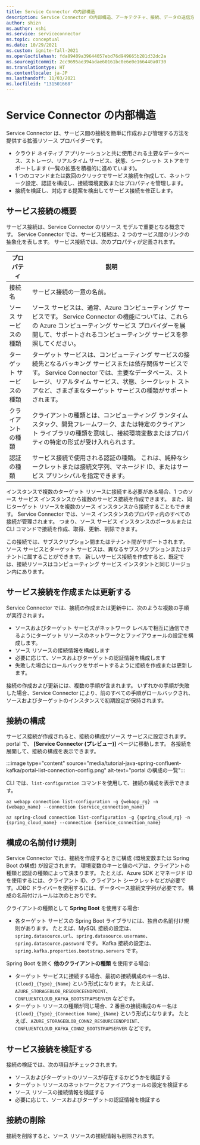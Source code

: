 ```yaml
---
title: Service Connector の内部構造
description: Service Connector の内部構造、アーキテクチャ、接続、データの送信方法について説明します。
author: shizn
ms.author: xshi
ms.service: serviceconnector
ms.topic: conceptual
ms.date: 10/29/2021
ms.custom: ignite-fall-2021
ms.openlocfilehash: fda89409a39644057ebd76d949665b281d32dc2a
ms.sourcegitcommit: 2cc9695ae394adae60161bc0e6e0e166440a0730
ms.translationtype: HT
ms.contentlocale: ja-JP
ms.lasthandoff: 11/03/2021
ms.locfileid: "131501668"
---
```

# <a name="service-connector-internals"></a>Service Connector の内部構造

Service Connector は、サービス間の接続を簡単に作成および管理する方法を提供する拡張リソース プロバイダーです。
- クラウド ネイティブ アプリケーションと共に使用される主要なデータベース、ストレージ、リアルタイム サービス、状態、シークレット ストアをサポートします (一覧の拡張を積極的に進めています)。
- 1 つのコマンドまたは数回のクリックでサービス接続を作成して、ネットワーク設定、認証を構成し、接続環境変数またはプロパティを管理します。
- 接続を検証し、対応する提案を検出してサービス接続を修正します。 

## <a name="service-connection-overview"></a>サービス接続の概要

サービス接続は、Service Connector のリソース モデルで重要となる概念です。 Service Connector では、サービス接続は、2 つのサービス間のリンクの抽象化を表します。 サービス接続では、次のプロパティが定義されます。

| プロパティ | 説明 |
|--------|-----------|
| 接続名 | サービス接続の一意の名前。  |
| ソース サービスの種類 | ソース サービスは、通常、Azure コンピューティング サービスです。 Service Connector の機能については、これらの Azure コンピューティング サービス プロバイダーを展開して、サポートされるコンピューティング サービスを参照してください。  |
| ターゲット サービスの種類 | ターゲット サービスは、コンピューティング サービスの接続先となるバッキング サービスまたは依存関係サービスです。 Service Connector では、主要なデータベース、ストレージ、リアルタイム サービス、状態、シークレット ストアなど、さまざまなターゲット サービスの種類がサポートされます。 |
| クライアントの種類 | クライアントの種類とは、コンピューティング ランタイム スタック、開発フレームワーク、または特定のクライアント ライブラリの種類を意味し、接続環境変数またはプロパティの特定の形式が受け入れられます。 |
| 認証の種類 | サービス接続で使用される認証の種類。 これは、純粋なシークレットまたは接続文字列、マネージド ID、またはサービス プリンシパルを指定できます。 |

インスタンスで複数のターゲット リソースに接続する必要がある場合、1 つのソース サービス インスタンスから複数のサービス接続を作成できます。 また、同じターゲット リソースを複数のソース インスタンスから接続することもできます。 Service Connector では、ソース インスタンスのプロパティ内のすべての接続が管理されます。 つまり、ソース サービス インスタンスのポータルまたは CLI コマンドで接続を作成、取得、更新、削除できます。 

この接続では、サブスクリプション間またはテナント間がサポートされます。 ソース サービスとターゲット サービスは、異なるサブスクリプションまたはテナントに属することができます。 新しいサービス接続を作成すると、既定では、接続リソースはコンピューティング サービス インスタントと同じリージョン内にあります。

## <a name="create-or-update-a-service-connection"></a>サービス接続を作成または更新する

Service Connector では、接続の作成または更新中に、次のような複数の手順が実行されます。

- ソースおよびターゲット サービスがネットワーク レベルで相互に通信できるようにターゲット リソースのネットワークとファイアウォールの設定を構成します。
- ソース リソースの接続情報を構成します
- 必要に応じて、ソースおよびターゲットの認証情報を構成します
- 失敗した場合にロールバックをサポートするように接続を作成または更新します。

接続の作成および更新には、複数の手順が含まれます。 いずれかの手順が失敗した場合、Service Connector により、前のすべての手順がロールバックされ、ソースおよびターゲットのインスタンスで初期設定が保持されます。

## <a name="connection-configurations"></a>接続の構成

サービス接続が作成されると、接続の構成がソース サービスに設定されます。
portal で、 **[Service Connector (プレビュー)]** ページに移動します。 各接続を展開して、接続の構成を表示できます。

:::image type="content" source="media/tutorial-java-spring-confluent-kafka/portal-list-connection-config.png" alt-text="portal の構成の一覧":::

CLI では、`list-configuration` コマンドを使用して、接続の構成を表示できます。

```azurecli
az webapp connection list-configuration -g {webapp_rg} -n {webapp_name} --connection {service_connection_name}
```

```azurecli
az spring-cloud connection list-configuration -g {spring_cloud_rg} -n {spring_cloud_name} --connection {service_connection_name}
```

## <a name="configuration-naming-convention"></a>構成の名前付け規則

Service Connector では、接続を作成するときに構成 (環境変数または Spring Boot の構成) が設定されます。 環境変数のキーと値のペアは、クライアントの種類と認証の種類によって決まります。 たとえば、Azure SDK とマネージド ID を使用するには、クライアント ID、クライアント シークレットなどが必要です。JDBC ドライバーを使用するには、データベース接続文字列が必要です。 構成の名前付けルールは次のとおりです。

クライアントの種類として **Spring Boot** を使用する場合:

* 各ターゲット サービスの Spring Boot ライブラリには、独自の名前付け規則があります。 たとえば、MySQL 接続の設定は、`spring.datasource.url`、`spring.datasource.username`、`spring.datasource.password` です。 Kafka 接続の設定は、`spring.kafka.properties.bootstrap.servers` です。

Spring Boot を除く **他のクライアントの種類** を使用する場合:

* ターゲット サービスに接続する場合、最初の接続構成のキー名は、`{Cloud}_{Type}_{Name}` という形式になります。 たとえば、`AZURE_STORAGEBLOB_RESOURCEENDPOINT`、`CONFLUENTCLOUD_KAFKA_BOOTSTRAPSERVER` などです。 
* ターゲット リソースの種類が同じ場合、2 番目の接続構成のキー名は `{Cloud}_{Type}_{Connection Name}_{Name}` という形式になります。 たとえば、`AZURE_STORAGEBLOB_CONN2_RESOURCEENDPOINT`、`CONFLUENTCLOUD_KAFKA_CONN2_BOOTSTRAPSERVER` などです。

## <a name="validate-a-service-connection"></a>サービス接続を検証する
接続の検証では、次の項目がチェックされます。

* ソースおよびターゲットのリソースが存在するかどうかを検証する
* ターゲット リソースのネットワークとファイアウォールの設定を検証する
* ソース リソースの接続情報を検証する
* 必要に応じて、ソースおよびターゲットの認証情報を検証する

## <a name="delete-connection"></a>接続の削除

接続を削除すると、ソース リソースの接続情報も削除されます。 
